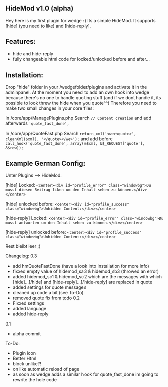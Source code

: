 HideMod v1.0 (alpha)
--------------------
Hey here is my first plugin for wedge :)
Its a simple HideMod. It supports [hide] (you need to like) and [hide-reply].

Features:
---------
  - hide and hide-reply
  - fully changeable html code for locked/unlocked before and after...

Installation:
-------------

Drop "hide" folder in your /wedgefolder/plugins and activate it in the adminpanel.
At the moment you need to add an own hook into wedge because there's no one to handle
quoting stuff (and if we dont handle it, its possible to look threw the hide when you
quote^^)
Therefore you need to make two small changes in your core files:


In /core/app/ManagePlugins.php
Search ``// Content creation`` and add afterwards ``'quote_fast_done',``

In /core/app/QuoteFast.php
Search ``return_xml('<we><quote>', cleanXml($xml), '</quote></we>');``
and add before ``call_hook('quote_fast_done', array(&$xml, &$_REQUEST['quote'], &$row));``

Example German Config:
----------------------

Unter Plugins --> HideMod:

[hide] Locked: ``<center><div id="profile_error" class="windowbg">Du musst diesen Beitrag liken um den Inhalt sehen zu können.</div></center>``

[hide] unlocked before: ``<center><div id="profile_success" class="windowbg">Unhidden Content:</div></center>``


[hide-reply] Locked: ``<center><div id="profile_error" class="windowbg">Du musst antworten um den Inhalt sehen zu können.</div></center>``

[hide-reply] unlocked before: ``<center><div id="profile_success" class="windowbg">Unhidden Content:</div></center>``

Rest bleibt leer ;)


Changelog:
0.3
  - add hmQuoteFastDone (have a look into Installation for more info)
  - fixxed empty value of hidemod_sa3 & hidemod_sb3 (throwed an error)
  - added hidemod_sc1 & hidemod_sc2 which are the messages with which [hide]...[/hide] and [hide-reply]...[/hide-reply] are replaced in quote
  - added settings for quote messages
  - cleaned up code a bit (see To-Do)
  - removed quote fix from todo
0.2
  - Fixxed settings
  - added language
  - added hide-reply

0.1
  - alpha commit
	



To-Do:
- Plugin icon
- Better Html
- block unlike?!
- on like automatic reload of page
- as soon as wedge adds a similar hook for quote_fast_done im going to rewrite the hole code

